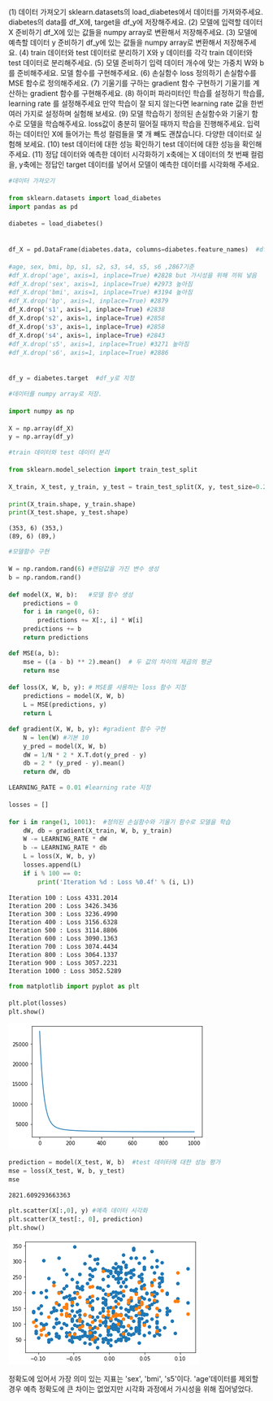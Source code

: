 (1) 데이터 가져오기
sklearn.datasets의 load_diabetes에서 데이터를 가져와주세요.
diabetes의 data를 df_X에, target을 df_y에 저장해주세요.
(2) 모델에 입력할 데이터 X 준비하기
df_X에 있는 값들을 numpy array로 변환해서 저장해주세요.
(3) 모델에 예측할 데이터 y 준비하기
df_y에 있는 값들을 numpy array로 변환해서 저장해주세요.
(4) train 데이터와 test 데이터로 분리하기
X와 y 데이터를 각각 train 데이터와 test 데이터로 분리해주세요.
(5) 모델 준비하기
입력 데이터 개수에 맞는 가중치 W와 b를 준비해주세요.
모델 함수를 구현해주세요.
(6) 손실함수 loss 정의하기
손실함수를 MSE 함수로 정의해주세요.
(7) 기울기를 구하는 gradient 함수 구현하기
기울기를 계산하는 gradient 함수를 구현해주세요.
(8) 하이퍼 파라미터인 학습률 설정하기
학습률, learning rate 를 설정해주세요
만약 학습이 잘 되지 않는다면 learning rate 값을 한번 여러 가지로 설정하며 실험해 보세요.
(9) 모델 학습하기
정의된 손실함수와 기울기 함수로 모델을 학습해주세요.
loss값이 충분히 떨어질 때까지 학습을 진행해주세요.
입력하는 데이터인 X에 들어가는 특성 컬럼들을 몇 개 빼도 괜찮습니다. 다양한 데이터로 실험해 보세요.
(10) test 데이터에 대한 성능 확인하기
test 데이터에 대한 성능을 확인해주세요.
(11) 정답 데이터와 예측한 데이터 시각화하기
x축에는 X 데이터의 첫 번째 컬럼을, y축에는 정답인 target 데이터를 넣어서 모델이 예측한 데이터를 시각화해 주세요.


```python
#데이터 가져오기

from sklearn.datasets import load_diabetes
import pandas as pd

diabetes = load_diabetes()


df_X = pd.DataFrame(diabetes.data, columns=diabetes.feature_names)  #df_X로 지정

#age, sex, bmi, bp, s1, s2, s3, s4, s5, s6 ,2867기준
#df_X.drop('age', axis=1, inplace=True) #2828 but 가시성을 위해 끼워 넣음
#df_X.drop('sex', axis=1, inplace=True) #2973 높아짐
#df_X.drop('bmi', axis=1, inplace=True) #3194 높아짐
#df_X.drop('bp', axis=1, inplace=True) #2879
df_X.drop('s1', axis=1, inplace=True) #2838
df_X.drop('s2', axis=1, inplace=True) #2858
df_X.drop('s3', axis=1, inplace=True) #2858
df_X.drop('s4', axis=1, inplace=True) #2843
#df_X.drop('s5', axis=1, inplace=True) #3271 높아짐
#df_X.drop('s6', axis=1, inplace=True) #2886


df_y = diabetes.target  #df_y로 지정
```


```python
#데이터를 numpy array로 저장.

import numpy as np

X = np.array(df_X)
y = np.array(df_y)
```


```python
#train 데이터와 test 데이터 분리

from sklearn.model_selection import train_test_split

X_train, X_test, y_train, y_test = train_test_split(X, y, test_size=0.2, random_state=42)

print(X_train.shape, y_train.shape)
print(X_test.shape, y_test.shape)
```

    (353, 6) (353,)
    (89, 6) (89,)



```python
#모델함수 구현

W = np.random.rand(6) #랜덤값을 가진 변수 생성
b = np.random.rand()

def model(X, W, b):   #모델 함수 생성
    predictions = 0
    for i in range(0, 6):
        predictions += X[:, i] * W[i]
    predictions += b
    return predictions
```


```python
def MSE(a, b):
    mse = ((a - b) ** 2).mean()  # 두 값의 차이의 제곱의 평균
    return mse

def loss(X, W, b, y): # MSE를 사용하는 loss 함수 지정
    predictions = model(X, W, b)
    L = MSE(predictions, y)
    return L
```


```python
def gradient(X, W, b, y): #gradient 함수 구현
    N = len(W) #기본 10
    y_pred = model(X, W, b)
    dW = 1/N * 2 * X.T.dot(y_pred - y)
    db = 2 * (y_pred - y).mean()
    return dW, db

```


```python
LEARNING_RATE = 0.01 #learning rate 지정

losses = []

for i in range(1, 1001):  #정의된 손실함수와 기울기 함수로 모델을 학습
    dW, db = gradient(X_train, W, b, y_train)
    W -= LEARNING_RATE * dW
    b -= LEARNING_RATE * db
    L = loss(X, W, b, y)
    losses.append(L)
    if i % 100 == 0:
        print('Iteration %d : Loss %0.4f' % (i, L))
```

    Iteration 100 : Loss 4331.2014
    Iteration 200 : Loss 3426.3436
    Iteration 300 : Loss 3236.4990
    Iteration 400 : Loss 3156.6328
    Iteration 500 : Loss 3114.8806
    Iteration 600 : Loss 3090.1363
    Iteration 700 : Loss 3074.4434
    Iteration 800 : Loss 3064.1337
    Iteration 900 : Loss 3057.2231
    Iteration 1000 : Loss 3052.5289



```python
from matplotlib import pyplot as plt

plt.plot(losses)
plt.show()
```


![png](output_8_0.png)



```python
prediction = model(X_test, W, b)  #test 데이터에 대한 성능 평가
mse = loss(X_test, W, b, y_test)
mse
```




    2821.609293663363




```python
plt.scatter(X[:,0], y) #예측 데이터 시각화
plt.scatter(X_test[:, 0], prediction)
plt.show()
```


![png](output_10_0.png)


정확도에 있어서 가장 의미 있는 지표는 'sex', 'bmi', 's5'이다. 'age'데이터를 제외할 경우 예측 정확도에 큰 차이는 없었지만 시각화 과정에서 가시성을 위해 집어넣었다.
